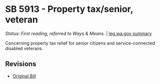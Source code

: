 # SB 5913 - Property tax/senior, veteran
*Status: First reading, referred to Ways & Means.* | [leg.wa.gov summary](https://app.leg.wa.gov/billsummary?BillNumber=5913&Year=2021)

Concerning property tax relief for senior citizens and service-connected disabled veterans.

## Revisions
* [Original Bill](1/)